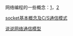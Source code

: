 网络编程的一些概念：[1](https://blog.csdn.net/tgxallen/article/details/74503029)，[2](https://blog.csdn.net/sryan/article/details/52789066)  

[socket基本概念及C/S通信模式](https://blog.csdn.net/phunxm/article/details/5085825)  

[说说网络通信模型](https://yq.aliyun.com/articles/567517/)  